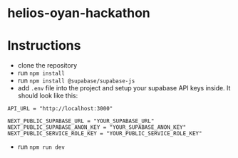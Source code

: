 # helios-oyan-hackathon

# Instructions

- clone the repository
- run `npm install`
- run `npm install @supabase/supabase-js`
- add `.env` file into the project and setup your supabase API keys inside. It should look like this:

```
API_URL = "http://localhost:3000"

NEXT_PUBLIC_SUPABASE_URL = "YOUR_SUPABASE_URL"
NEXT_PUBLIC_SUPABASE_ANON_KEY = "YOUR_SUPABASE_ANON_KEY"
NEXT_PUBLIC_SERVICE_ROLE_KEY = "YOUR_PUBLIC_SERVICE_ROLE_KEY"
```

- run `npm run dev`
